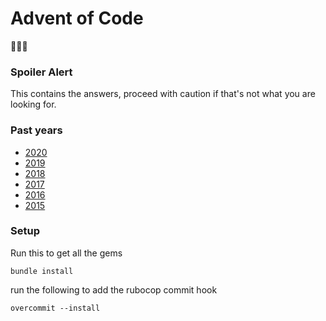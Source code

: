 # Advent of Code

:christmas_tree::santa::gift:

### Spoiler Alert

This contains the answers, proceed with caution if that's not what you are looking for.

### Past years

- [2020](https://adventofcode.com/2020)
- [2019](https://adventofcode.com/2019)
- [2018](https://adventofcode.com/2018)
- [2017](https://adventofcode.com/2017)
- [2016](https://adventofcode.com/2016)
- [2015](https://adventofcode.com/2015)

### Setup

Run this to get all the gems
```
bundle install
```

run the following to add the rubocop commit hook
```
overcommit --install
```